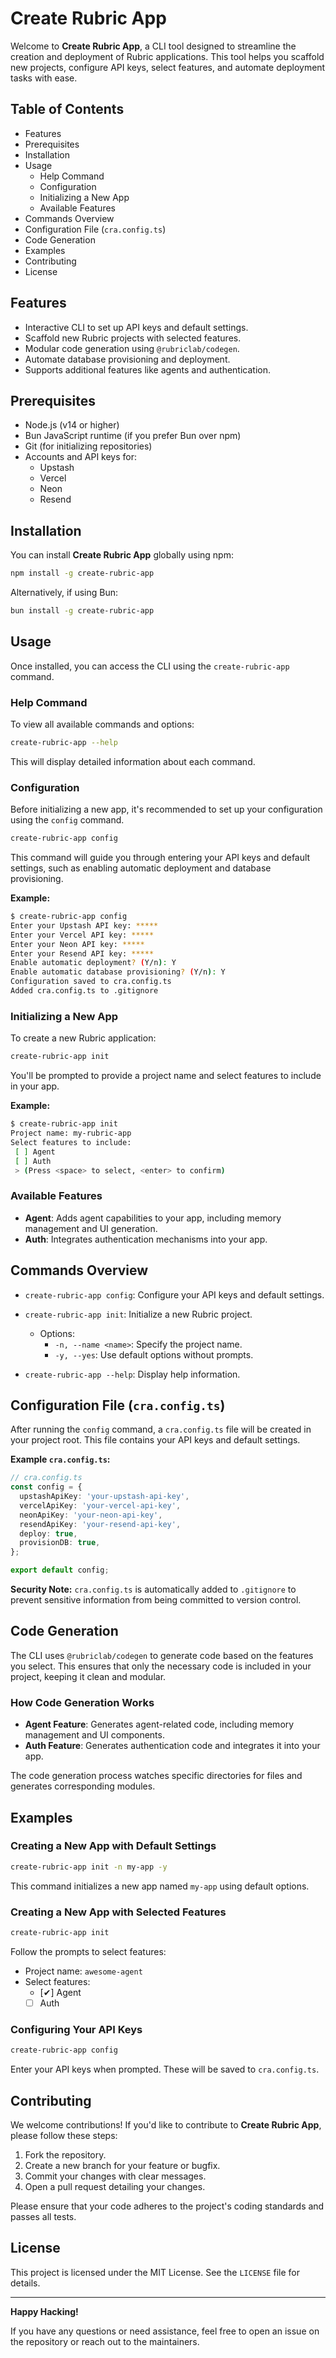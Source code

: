 # Create Rubric App

Welcome to **Create Rubric App**, a CLI tool designed to streamline the creation and deployment of Rubric applications. This tool helps you scaffold new projects, configure API keys, select features, and automate deployment tasks with ease.

## Table of Contents

- Features
- Prerequisites
- Installation
- Usage
  - Help Command
  - Configuration
  - Initializing a New App
  - Available Features
- Commands Overview
- Configuration File (`cra.config.ts`)
- Code Generation
- Examples
- Contributing
- License

## Features

- Interactive CLI to set up API keys and default settings.
- Scaffold new Rubric projects with selected features.
- Modular code generation using `@rubriclab/codegen`.
- Automate database provisioning and deployment.
- Supports additional features like agents and authentication.

## Prerequisites

- Node.js (v14 or higher)
- Bun JavaScript runtime (if you prefer Bun over npm)
- Git (for initializing repositories)
- Accounts and API keys for:
  - Upstash
  - Vercel
  - Neon
  - Resend

## Installation

You can install **Create Rubric App** globally using npm:

```bash
npm install -g create-rubric-app
```

Alternatively, if using Bun:

```bash
bun install -g create-rubric-app
```

## Usage

Once installed, you can access the CLI using the `create-rubric-app` command.

### Help Command

To view all available commands and options:

```bash
create-rubric-app --help
```

This will display detailed information about each command.

### Configuration

Before initializing a new app, it's recommended to set up your configuration using the `config` command.

```bash
create-rubric-app config
```

This command will guide you through entering your API keys and default settings, such as enabling automatic deployment and database provisioning.

**Example:**

```bash
$ create-rubric-app config
Enter your Upstash API key: *****
Enter your Vercel API key: *****
Enter your Neon API key: *****
Enter your Resend API key: *****
Enable automatic deployment? (Y/n): Y
Enable automatic database provisioning? (Y/n): Y
Configuration saved to cra.config.ts
Added cra.config.ts to .gitignore
```

### Initializing a New App

To create a new Rubric application:

```bash
create-rubric-app init
```

You'll be prompted to provide a project name and select features to include in your app.

**Example:**

```bash
$ create-rubric-app init
Project name: my-rubric-app
Select features to include:
 [ ] Agent
 [ ] Auth
 > (Press <space> to select, <enter> to confirm)
```

### Available Features

- **Agent**: Adds agent capabilities to your app, including memory management and UI generation.
- **Auth**: Integrates authentication mechanisms into your app.

## Commands Overview

- `create-rubric-app config`: Configure your API keys and default settings.

- `create-rubric-app init`: Initialize a new Rubric project.

  - Options:
    - `-n, --name <name>`: Specify the project name.
    - `-y, --yes`: Use default options without prompts.

- `create-rubric-app --help`: Display help information.

## Configuration File (`cra.config.ts`)

After running the `config` command, a `cra.config.ts` file will be created in your project root. This file contains your API keys and default settings.

**Example `cra.config.ts`:**

```typescript
// cra.config.ts
const config = {
  upstashApiKey: 'your-upstash-api-key',
  vercelApiKey: 'your-vercel-api-key',
  neonApiKey: 'your-neon-api-key',
  resendApiKey: 'your-resend-api-key',
  deploy: true,
  provisionDB: true,
};

export default config;
```

**Security Note:** `cra.config.ts` is automatically added to `.gitignore` to prevent sensitive information from being committed to version control.

## Code Generation

The CLI uses `@rubriclab/codegen` to generate code based on the features you select. This ensures that only the necessary code is included in your project, keeping it clean and modular.

### How Code Generation Works

- **Agent Feature**: Generates agent-related code, including memory management and UI components.
- **Auth Feature**: Generates authentication code and integrates it into your app.

The code generation process watches specific directories for files and generates corresponding modules.

## Examples

### Creating a New App with Default Settings

```bash
create-rubric-app init -n my-app -y
```

This command initializes a new app named `my-app` using default options.

### Creating a New App with Selected Features

```bash
create-rubric-app init
```

Follow the prompts to select features:

- Project name: `awesome-agent`
- Select features:
  - [✔] Agent
  - [ ] Auth

### Configuring Your API Keys

```bash
create-rubric-app config
```

Enter your API keys when prompted. These will be saved to `cra.config.ts`.

## Contributing

We welcome contributions! If you'd like to contribute to **Create Rubric App**, please follow these steps:

1. Fork the repository.
2. Create a new branch for your feature or bugfix.
3. Commit your changes with clear messages.
4. Open a pull request detailing your changes.

Please ensure that your code adheres to the project's coding standards and passes all tests.

## License

This project is licensed under the MIT License. See the `LICENSE` file for details.

---

**Happy Hacking!**

If you have any questions or need assistance, feel free to open an issue on the repository or reach out to the maintainers.
